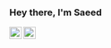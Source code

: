   ### Hey there, I'm Saeed  
 
<a href="https://stackoverflow.com/users/9422637/saeed"> <img align="left" alt="Saeed | Stackoverflow" width="22px"  height="22px" src="https://cdn2.iconfinder.com/data/icons/social-icons-color/512/stackoverflow-128.png" /></a><a href="https://www.linkedin.com/in/realsaeedhassani/"><img align="left" alt="Saeed | LinkedIN" width="22px" height="22px" src="https://raw.githubusercontent.com/peterthehan/peterthehan/master/assets/linkedin.svg" /></a> 

<!-- <a href="https://stackoverflow.com/users/9422637/saeed"><img src="https://stackoverflow.com/users/flair/9422637.png" width="208" height="58" alt="profile for Saeed Hassani Borzadaran on Stack Overflow, a network of free, community-driven Q&amp;A sites" title="profile for Saeed Hassani Borzadaran on Stack Exchange, a network of free, community-driven Q&amp;A sites" /></a>
[![Saeed's github activity graph](https://activity-graph.herokuapp.com/graph?username=realsaeedhassani&theme=react-dark)](https://github.com/realsaeedhassani) -->


